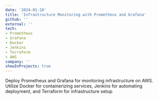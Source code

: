 ```yaml
---
date: '2024-01-20'
title: 'Infrastructure Monitoring with Prometheus and Grafana'
github: ''
external: ''
tech:
- Prometheus
- Grafana
- Docker
- Jenkins
- Terraform
- AWS
company: ''
showInProjects: true
---
```


Deploy Prometheus and Grafana for monitoring infrastructure on AWS. Utilize Docker for containerizing services, Jenkins for automating deployment, and Terraform for infrastructure setup
